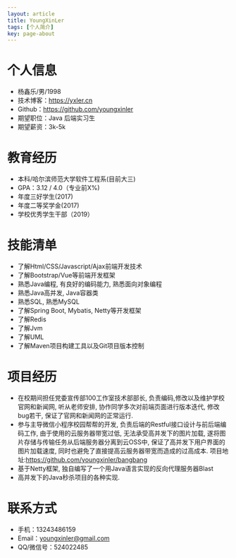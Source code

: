 ```yaml
---
layout: article
title: YoungXinLer
tags: [个人简介]
key: page-about
---
```

# 个人信息
 - 杨鑫乐/男/1998
 - 技术博客：https://yxler.cn
 - Github：https://github.com/youngxinler
 - 期望职位：Java 后端实习生
 - 期望薪资：3k-5k
 
# 教育经历
 - 本科/哈尔滨师范大学软件工程系(目前大三)
 - GPA：3.12 / 4.0（专业前X%)
- 年度三好学生(2017)
- 年度二等奖学金(2017)
- 学校优秀学生干部（2019）

# 技能清单
- 了解Html/CSS/Javascript/Ajax前端开发技术
- 了解Bootstrap/Vue等前端开发框架
- 熟悉Java编程, 有良好的编码能力, 熟悉面向对象编程
- 熟悉Java高并发, Java容器类
- 熟悉SQL, 熟悉MySQL
- 了解Spring Boot, Mybatis, Netty等开发框架
- 了解Redis
- 了解Jvm
- 了解UML
- 了解Maven项目构建工具以及Git项目版本控制

# 项目经历
- 在校期间担任党委宣传部100工作室技术部部长, 负责编码,修改以及维护学校官网和新闻网, 听从老师安排,  协作同学多次对前端页面进行版本迭代, 修改bug若干, 保证了官网和新闻网的正常运行.
- 参与主导微信小程序校园帮帮的开发, 负责后端的Restful接口设计与前后端编码工作, 由于使用的云服务器带宽过低, 无法承受高并发下的图片加载,  遂将图片存储与传输任务从后端服务器分离到云OSS中, 保证了高并发下用户界面的图片加载速度, 同时也避免了直接提高云服务器带宽而造成的过高成本. 项目地址:https://github.com/youngxinler/bangbang
- 基于Netty框架, 独自编写了一个用Java语言实现的反向代理服务器Blast
- 高并发下的Java秒杀项目的各种实现.
# 联系方式
- 手机：13243486159
- Email：youngxinler@gmail.com 
- QQ/微信号：524022485


  
  